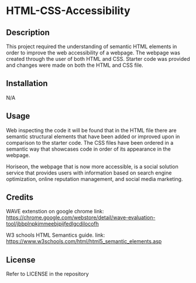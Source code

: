 # HTML-CSS-Accessibility 

## Description

This project required the understanding of semantic HTML elements in order to improve the web accessibility of a webpage. The webpage was created through the user of both HTML and CSS. Starter code was provided and changes were made on both the HTML and CSS file.

## Installation

N/A

## Usage

Web inspecting the code it will be found that in the HTML file there are semantic structural elements that have been added or improved upon in comparison to the starter code. The CSS files have been ordered in a semantic way that showcases code in order of its appearance in the webpage.

Horiseon, the webpage that is now more accessible, is a social solution service that provides users with information based on search engine optimization, online reputation management, and social media marketing. 

## Credits

WAVE extenstion on google chrome link: https://chrome.google.com/webstore/detail/wave-evaluation-tool/jbbplnpkjmmeebjpijfedlgcdilocofh 

W3 schools HTML Semantics guide. link: https://www.w3schools.com/html/html5_semantic_elements.asp 

## License

Refer to LICENSE in the repository


